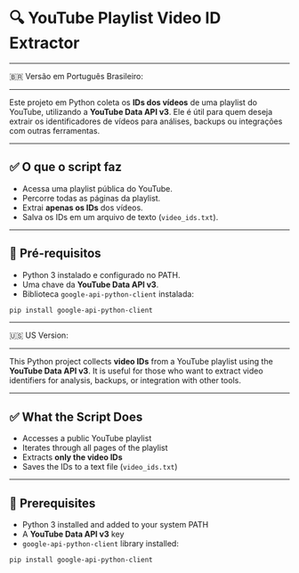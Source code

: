 # 🔍 YouTube Playlist Video ID Extractor

---

🇧🇷 Versão em Português Brasileiro:

---

Este projeto em Python coleta os **IDs dos vídeos** de uma playlist do YouTube, utilizando a **YouTube Data API v3**. Ele é útil para quem deseja extrair os identificadores de vídeos para análises, backups ou integrações com outras ferramentas.

---

## ✅ O que o script faz

- Acessa uma playlist pública do YouTube.
- Percorre todas as páginas da playlist.
- Extrai **apenas os IDs** dos vídeos.
- Salva os IDs em um arquivo de texto (`video_ids.txt`).

---

## 🧰 Pré-requisitos

- Python 3 instalado e configurado no PATH.
- Uma chave da **YouTube Data API v3**.
- Biblioteca `google-api-python-client` instalada:

```bash
pip install google-api-python-client
```

---

🇺🇸 US Version:

---

This Python project collects **video IDs** from a YouTube playlist using the **YouTube Data API v3**. It is useful for those who want to extract video identifiers for analysis, backups, or integration with other tools.

---

## ✅ What the Script Does

- Accesses a public YouTube playlist  
- Iterates through all pages of the playlist  
- Extracts **only the video IDs**  
- Saves the IDs to a text file (`video_ids.txt`)

---

## 🧰 Prerequisites

- Python 3 installed and added to your system PATH  
- A **YouTube Data API v3** key  
- `google-api-python-client` library installed:

```bash
pip install google-api-python-client
